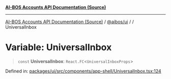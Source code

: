 [**AI-BOS Accounts API Documentation (Source)**](../../../README.md)

***

[AI-BOS Accounts API Documentation (Source)](../../../README.md) / [@aibos/ui](../README.md) / [](../README.md) / UniversalInbox

# Variable: UniversalInbox

> `const` **UniversalInbox**: `React.FC`\<`UniversalInboxProps`\>

Defined in: [packages/ui/src/components/app-shell/UniversalInbox.tsx:124](https://github.com/pohlai88/accounts/blob/48103fb36d28b2b9bfb33472b6de2f719773cde9/packages/ui/src/components/app-shell/UniversalInbox.tsx#L124)
